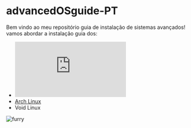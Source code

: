 # advancedOSguide-PT

Bem vindo ao meu repositório guia de instalação de sistemas avançados!
vamos abordar a instalação guia dos:
* ![Gentoo Linux](https://github.com/Machinh/advancedOSguide-PT/blob/main/Gentoo.md)
* [Arch Linux](https://github.com/Machinh/advancedOSguide-PT/blob/main/Arch.md)
* Void Linux


![furry](https://media.tenor.com/eM2nWbeTcrgAAAAi/furry-dance.gif)
